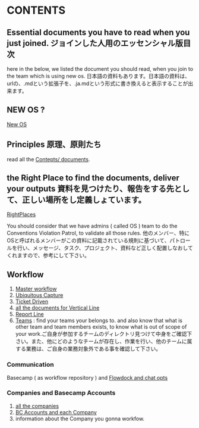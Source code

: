# CONTENTS
## Essential documents you have to read when you just joined. ジョインした人用のエッセンシャル版目次
here in the below, we listed the document you should read, when you join to the team which is using new os. 
日本語の資料もあります。日本語の資料は、urlの、.mdという拡張子を、.ja.mdという形式に書き換えると表示することが出来ます。

## NEW OS ? 
[New OS](https://github.com/toukubo/new_os)
## Principles 原理、原則たち
read all the [Contepts/ documents](/OS/Concepts).
## the Right Place to find the documents, deliver your outputs 資料を見つけたり、報告をする先として、正しい場所をし定義しょています。
[RightPlaces](/OS/Conventions/RightPlaces)

You should consider that we have admins ( called OS ) team to do the Conventions Violation Patrol, to validate all those rules. 他のメンバー、特にOSと呼ばれるメンバーがこの資料に記載されている規則に基づいて、パトロールを行い、メッセージ、タスク、プロジェクト、資料など正しく配置しなおしてくれますので、参考にして下さい。

## Workflow
1. [Master workflow](/Workflow)
2. [Ubiquitous Capture](/Workflow/Ubiquitous%20Capture)
3. [Ticket Driven](/OS/Concepts/Ticket%20Driven.md)
4. [all the documents for Vertical Line](/Workflow/Vertical)
5. [Report Line](/Workflow/Vertical/Report%20Line.md)
6. [Teams](/Teams) : find your teams your belongs to. and also know that what is other team and team members exists, to know what is out of scope of your work.ご自身が参加するチームのディレクトリ見つけて中身をご確認下さい。また、他にどのようなチームが存在し、作業を行い、他のチームに属する業務は、ご自身の業務対象外である事を確認して下さい。
### Communication
Basecamp ( as workflow repository ) and [Flowdock and chat opts](/OS/Conventions/RightPlaces/flowdock%20and%20chat%20opts.md) 
### Companies and Basecamp Accounts
1. [all the companies](/Companies/readme.md)
2. [BC Accounts and each Company](/Companies/Basecamp_Account_Layout.md)
3. information about the Company you gonna workfow.



